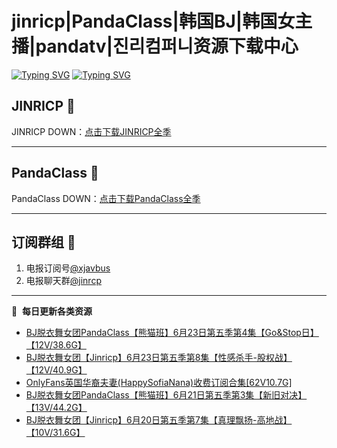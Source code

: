 # jinricp|PandaClass|韩国BJ|韩国女主播|pandatv|진리컴퍼니资源下载中心   
[![Typing SVG](https://readme-typing-svg.herokuapp.com?font=Fira+Code&pause=1000&center=true&vCenter=true&random=true&width=435&lines=所有链接都需要翻墙访问)](https://jinri-cp.neocities.org/free.html)
[![Typing SVG](https://readme-typing-svg.herokuapp.com?font=Fira+Code&pause=1000&center=true&vCenter=true&random=true&width=435&lines=点击进入福利资源下载中心)](https://pandaclass.neocities.org/)
## JINRICP 👋   
JINRICP DOWN：[点击下载JINRICP全季](https://mypikpak.com/s/VODz7HXQoqcX0UrvaXfDtFoPo1)
****
## PandaClass 💯   
PandaClass DOWN：[点击下载PandaClass全季](https://mypikpak.com/s/VOKOTZkoEnkyvCnELVSquM97o1)   
****
## 订阅群组 🔞
1. 电报订阅号[@xjavbus](https://t.me/xjavbus)
2. 电报聊天群[@jinrcp](https://t.me/jinrcp)
**** 
📕 &nbsp;**每日更新各类资源**
<!-- BLOG-POST-LIST:START -->
- [BJ脱衣舞女团PandaClass【熊猫班】6月23日第五季第4集【Go&amp;Stop日】【12V/38.6G】](https://fuli.rulel.com/423.html)
- [BJ脱衣舞女团【Jinricp】6月23日第五季第8集【性感杀手-股权战】【12V/40.9G】](https://fuli.rulel.com/422.html)
- [OnlyFans英国华裔夫妻&lpar;HappySofiaNana&rpar;收费订阅合集[62V10.7G]](https://fuli.rulel.com/421.html)
- [BJ脱衣舞女团PandaClass【熊猫班】6月21日第五季第3集【新旧对决】【13V/44.2G】](https://fuli.rulel.com/420.html)
- [BJ脱衣舞女团【Jinricp】6月20日第五季第7集【真理飘扬-高地战】【10V/31.6G】](https://fuli.rulel.com/419.html)
<!-- BLOG-POST-LIST:END -->
